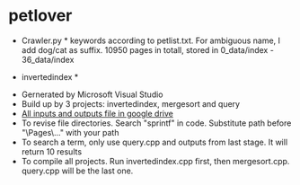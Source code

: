 # petlover

* Crawler.py *
keywords according to petlist.txt. For ambiguous name, I add dog/cat as suffix. 10950 pages in totall, stored in 0_data/index - 36_data/index

* invertedindex *
 - Gernerated by Microsoft Visual Studio
 - Build up by 3 projects: invertedindex, mergesort and query
 - [All inputs and outputs file in google drive](https://drive.google.com/file/d/0BxQ3OgSlSbhCYXBQTzZxYUNGaTA/view?usp=sharing)
 - To revise file directories. Search "sprintf" in code. Substitute path before "\\Pages\\..." with your path
 - To search a term, only use query.cpp and outputs from last stage. It will return 10 results
 - To compile all projects. Run invertedindex.cpp first, then mergesort.cpp. query.cpp will be the last one.
